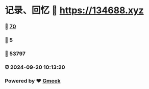 # 记录、回忆 :link: https://134688.xyz 
### :page_facing_up: [70](https://134688.xyz/tag.html) 
### :speech_balloon: 5 
### :hibiscus: 53797 
### :alarm_clock: 2024-09-20 10:13:20 
### Powered by :heart: [Gmeek](https://github.com/Meekdai/Gmeek)
